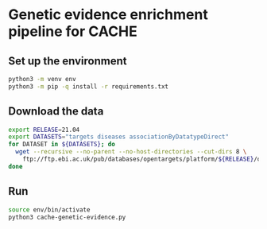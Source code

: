 # Genetic evidence enrichment pipeline for CACHE

## Set up the environment
```bash
python3 -m venv env
python3 -m pip -q install -r requirements.txt
```

## Download the data
```bash
export RELEASE=21.04
export DATASETS="targets diseases associationByDatatypeDirect"
for DATASET in ${DATASETS}; do
  wget --recursive --no-parent --no-host-directories --cut-dirs 8 \
    ftp://ftp.ebi.ac.uk/pub/databases/opentargets/platform/${RELEASE}/output/etl/parquet/${DATASET}
done
```

## Run
```bash
source env/bin/activate
python3 cache-genetic-evidence.py
```